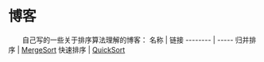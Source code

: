 # 博客
&emsp;&emsp;自己写的一些关于排序算法理解的博客：
名称     | 链接
-------- | -----
归并排序  | [MergeSort](https://blog.csdn.net/Jj147258369/article/details/99978976)
快速排序 | [QuickSort](https://blog.csdn.net/Jj147258369/article/details/99978698)
